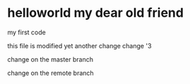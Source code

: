 # helloworld my dear old friend
my first code

this file is modified
yet another change
change '3


change on the master branch

change on the remote branch
